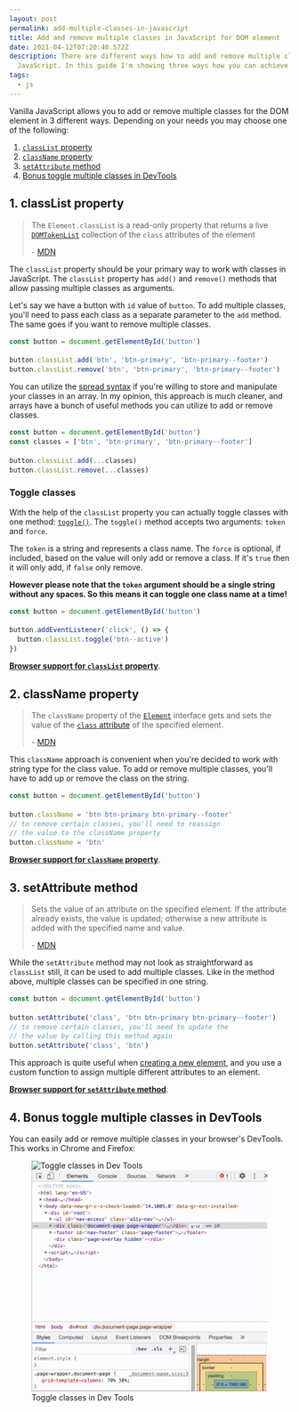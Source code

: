 ```yaml
---
layout: post
permalink: add-multiple-classes-in-javascript
title: Add and remove multiple classes in JavaScript for DOM element
date: 2021-04-12T07:20:40.572Z
description: There are different ways how to add and remove multiple classes in
  JavaScript. In this guide I'm showing three ways how you can achieve that.
tags:
  - js
---
```

Vanilla JavaScript allows you to add or remove multiple classes for the DOM element in 3 different ways. Depending on your needs you may choose one of the following:

1. [`classList` property](#1-classlist-property)
2. [`className` property](#2-classname-property)
3. [`setAttribute` method](#3-setattribute-method)
4. [Bonus toggle multiple classes in DevTools](#4-bonus-toggle-multiple-classes-in-devtools)

## 1. classList property

> The `Element.classList` is a read-only property that returns a live [`DOMTokenList`](https://developer.mozilla.org/en-US/docs/Web/API/DOMTokenList) collection of the `class` attributes of the element
>
> \- [MDN](https://developer.mozilla.org/en-US/docs/Web/API/Element/classList)

The `classList` property should be your primary way to work with classes in JavaScript. The `classList` property has `add()` and `remove()` methods that allow passing multiple classes as arguments.

Let's say we have a button with `id` value of `button`. To add multiple classes, you'll need to pass each class as a separate parameter to the `add` method. The same goes if you want to remove multiple classes.

```javascript
const button = document.getElementById('button')

button.classList.add('btn', 'btn-primary', 'btn-primary--footer')
button.classList.remove('btn', 'btn-primary', 'btn-primary--footer')
```

You can utilize the [spread syntax](https://developer.mozilla.org/en-US/docs/Web/JavaScript/Reference/Operators/Spread_syntax) if you're willing to store and manipulate your classes in an array. In my opinion, this approach is much cleaner, and arrays have a bunch of useful methods you can utilize to add or remove classes.

```javascript
const button = document.getElementById('button')
const classes = ['btn', 'btn-primary', 'btn-primary--footer']

button.classList.add(...classes)
button.classList.remove(...classes)
```

### Toggle classes

With the help of the `classList` property you can actually toggle classes with one method: [`toggle()`](https://developer.mozilla.org/en-US/docs/Web/API/DOMTokenList/toggle). The `toggle()` method accepts two arguments: `token` and `force`. 

The `token` is a string and represents a class name. The `force` is optional, if included, based on the value will only add or remove a class. If it's `true` then it will only add, if `false` only remove.

**However please note that the `token` argument should be a single string without any spaces. So this means it can toggle one class name at a time!**

```javascript
const button = document.getElementById('button')

button.addEventListener('click', () => {
  button.classList.toggle('btn--active')
})
```

**[Browser support for `classList` property](https://caniuse.com/classlist)**.

## 2. className property

> The `className` property of the [`Element`](https://developer.mozilla.org/en-US/docs/Web/API/Element) interface gets and sets the value of the [`class` attribute](https://developer.mozilla.org/en-US/docs/Web/HTML/Global_attributes/class) of the specified element.
>
> \- [MDN](https://developer.mozilla.org/en-US/docs/Web/API/Element/className)

This `className` approach is convenient when you're decided to work with string type for the class value. To add or remove multiple classes, you'll have to add up or remove the class on the string.

```javascript
const button = document.getElementById('button')

button.className = 'btn btn-primary btn-primary--footer'
// to remove certain classes, you'll need to reassign 
// the value to the className property
button.className = 'btn'
```

**[Browser support for `className` property](https://caniuse.com/mdn-api_element_classname)**.

## 3. setAttribute method

> Sets the value of an attribute on the specified element. If the attribute already exists, the value is updated; otherwise a new attribute is added with the specified name and value.
>
> \- [MDN](https://developer.mozilla.org/en-US/docs/Web/API/Element/setAttribute)

While the `setAttribute` method may not look as straightforward as `classList` still, it can be used to add multiple classes. Like in the method above, multiple classes can be specified in one string.

```javascript
const button = document.getElementById('button')

button.setAttribute('class', 'btn btn-primary btn-primary--footer')
// to remove certain classes, you'll need to update the 
// the value by calling this method again
button.setAttribute('class', 'btn')
```

This approach is quite useful when [creating a new element](/create-element-with-javascript), and you use a custom function to assign multiple different attributes to an element.

**[Browser support for `setAttribute` method](https://caniuse.com/mdn-api_element_setattribute)**.

## 4. Bonus toggle multiple classes in DevTools

You can easily add or remove multiple classes in your browser's DevTools. This works in Chrome and Firefox:

<figure>
  <img class="shadow lozad" data-src="/images/misc/toggle-classes.gif" alt="Toggle classes in Dev Tools">
  <noscript>
    <img class="shadow" src="/images/misc/toggle-classes.gif" alt="Toggle classes in Dev Tools">
  </noscript>
  <figcaption>Toggle classes in Dev Tools</figcaption>
</figure>